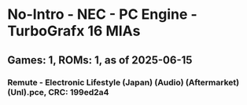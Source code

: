 # No-Intro - NEC - PC Engine - TurboGrafx 16 MIAs
## Games: 1, ROMs: 1, as of 2025-06-15

### Remute - Electronic Lifestyle (Japan) (Audio) (Aftermarket) (Unl).pce, CRC: 199ed2a4
